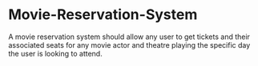 # Movie-Reservation-System
A movie reservation system should allow any user to get tickets and their associated seats for any movie actor and theatre playing the specific day the user is looking to attend.
